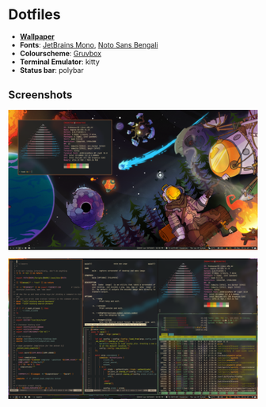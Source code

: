 # Dotfiles

* [**Wallpaper**](https://i.postimg.cc/KYFHZpW6/jzvckqvu1jj51.png)
* **Fonts**: [JetBrains Mono](https://www.jetbrains.com/lp/mono/), [Noto Sans Bengali](https://fonts.google.com/noto/specimen/Noto+Sans+Bengali)
* **Colourscheme**: [Gruvbox](https://github.com/ellisonleao/gruvbox.nvim)
* **Terminal Emulator**: kitty
* **Status bar**: polybar

## Screenshots
![Screenshot with wallpaper.](./screenshots/wall.png)

![Screenshot of example layout.](./screenshots/layout.png)
